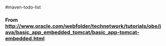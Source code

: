 #maven-todo-list

### From http://www.oracle.com/webfolder/technetwork/tutorials/obe/java/basic_app_embedded_tomcat/basic_app-tomcat-embedded.html

